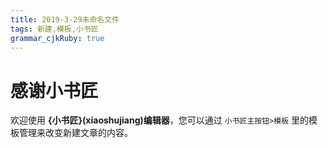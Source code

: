```yaml
---
title: 2019-3-29未命名文件 
tags: 新建,模板,小书匠
grammar_cjkRuby: true
---
```

# 感谢小书匠

欢迎使用 **{小书匠}(xiaoshujiang)编辑器**，您可以通过 `小书匠主按钮>模板` 里的模板管理来改变新建文章的内容。